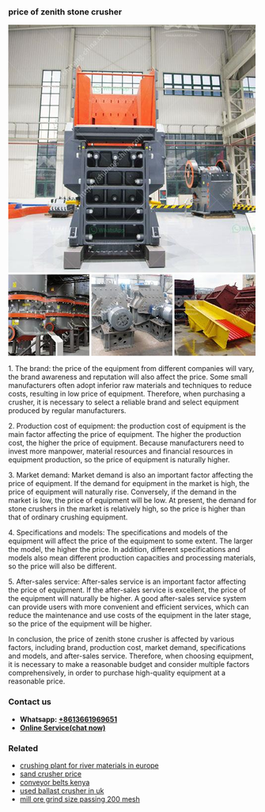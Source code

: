 <h3>price of zenith stone crusher</h3><img src='1708498195.jpg' alt=''><p>1. The brand: the price of the equipment from different companies will vary, the brand awareness and reputation will also affect the price.  Some small manufacturers often adopt inferior raw materials and techniques to reduce costs, resulting in low price of equipment. Therefore, when purchasing a crusher, it is necessary to select a reliable brand and select equipment produced by regular manufacturers.</p><p>2. Production cost of equipment: the production cost of equipment is the main factor affecting the price of equipment. The higher the production cost, the higher the price of equipment. Because manufacturers need to invest more manpower, material resources and financial resources in equipment production, so the price of equipment is naturally higher.</p><p>3. Market demand: Market demand is also an important factor affecting the price of equipment. If the demand for equipment in the market is high, the price of equipment will naturally rise. Conversely, if the demand in the market is low, the price of equipment will be low. At present, the demand for stone crushers in the market is relatively high, so the price is higher than that of ordinary crushing equipment.</p><p>4. Specifications and models: The specifications and models of the equipment will affect the price of the equipment to some extent. The larger the model, the higher the price. In addition, different specifications and models also mean different production capacities and processing materials, so the price will also be different.</p><p>5. After-sales service: After-sales service is an important factor affecting the price of equipment. If the after-sales service is excellent, the price of the equipment will naturally be higher. A good after-sales service system can provide users with more convenient and efficient services, which can reduce the maintenance and use costs of the equipment in the later stage, so the price of the equipment will be higher.</p><p>In conclusion, the price of zenith stone crusher is affected by various factors, including brand, production cost, market demand, specifications and models, and after-sales service. Therefore, when choosing equipment, it is necessary to make a reasonable budget and consider multiple factors comprehensively, in order to purchase high-quality equipment at a reasonable price.</p><h3>Contact us</h3><ul><li><strong>Whatsapp:&nbsp;<a href="https://wa.me/8613661969651">+8613661969651</a></strong></li><li><a href="https://swt.shibang-china.com/?git&amp;zhl&amp;price of zenith stone crusher"><strong>Online Service(chat now)</strong></a></li></ul><h3>Related</h3><ul><li><a href='crushing plant for river materials in europe.md'>crushing plant for river materials in europe</a></li><li><a href='sand crusher price.md'>sand crusher price</a></li><li><a href='conveyor belts kenya.md'>conveyor belts kenya</a></li><li><a href='used ballast crusher in uk.md'>used ballast crusher in uk</a></li><li><a href='mill ore grind size passing 200 mesh.md'>mill ore grind size passing 200 mesh</a></li></ul>